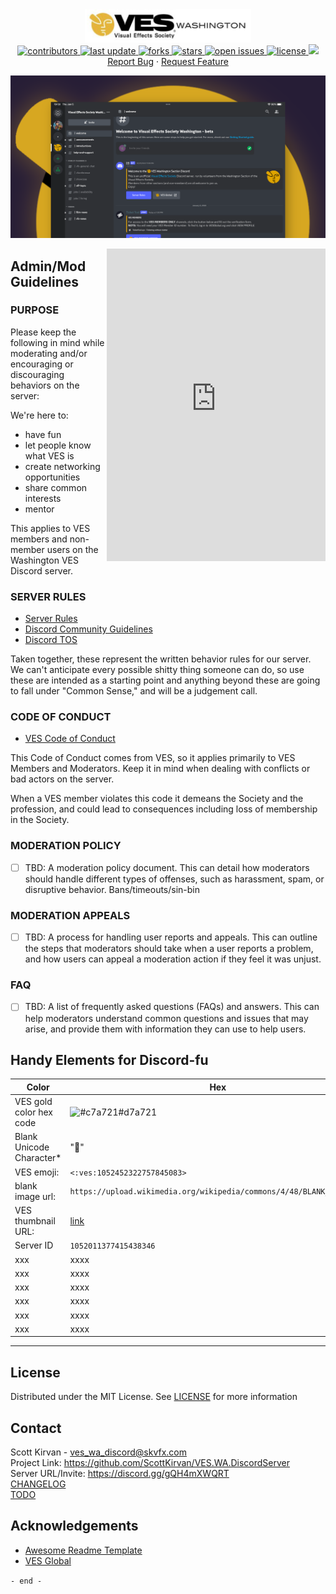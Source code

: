 

<div align="center">
  <img src="assets/266x51_ves_wa_logotype.png" alt="logo" width="266" height="auto" />
  <br />
<!-- Badges -->
  <a href="https://github.com/ScottKirvan/ScooterGitTemplate/graphs/contributors">
    <img src="https://img.shields.io/github/contributors/ScottKirvan/ScooterGitTemplate" alt="contributors" />
  </a>
  <a href="">
    <img src="https://img.shields.io/github/last-commit/ScottKirvan/ScooterGitTemplate" alt="last update" />
  </a>
  <a href="https://github.com/ScottKirvan/ScooterGitTemplate/network/members">
    <img src="https://img.shields.io/github/forks/ScottKirvan/ScooterGitTemplate" alt="forks" />
  </a>
  <a href="https://github.com/ScottKirvan/ScooterGitTemplate/stargazers">
    <img src="https://img.shields.io/github/stars/ScottKirvan/ScooterGitTemplate" alt="stars" />
  </a>
  <a href="https://github.com/ScottKirvan/ScooterGitTemplate/issues/">
    <img src="https://img.shields.io/github/issues/ScottKirvan/ScooterGitTemplate" alt="open issues" />
  </a>
  <a href="https://github.com/ScottKirvan/ScooterGitTemplate/blob/master/LICENSE">
    <img src="https://img.shields.io/github/license/ScottKirvan/ScooterGitTemplate.svg" alt="license" />
  </a>
  <a href="https://discord.gg/gQH4mXWQRT">
    <img src="https://img.shields.io/discord/1052011377415438346?style=flat-square&label=discord&color=00ACD7">
  </a>
  <br />
    <a href="https://github.com/ScottKirvan/ScooterGitTemplate/issues/">Report Bug</a>
  <span> · </span>
    <a href="https://github.com/ScottKirvan/ScooterGitTemplate/issues/">Request Feature</a>
</div>

![VES WA Discord Server UI](assets/screengrab.png)


<div style="float: right; width: 350px; height: 500px"><iframe src="https://discord.com/widget?id=1052011377415438346&theme=dark" width="350" height="500" allowtransparency="true" frameborder="0" sandbox="allow-popups allow-popups-to-escape-sandbox allow-same-origin allow-scripts"></iframe></div>

## Admin/Mod Guidelines

### PURPOSE

Please keep the following in mind while moderating and/or encouraging or discouraging behaviors on the server:

We're here to:
- have fun
- let people know what VES is
- create networking opportunities
- share common interests
- mentor

This applies to VES members and non-member users on the Washington VES Discord server.

### SERVER RULES

- [Server Rules](docs/Server%20Rules.md)
- [Discord Community Guidelines](https://discordapp.com/guidelines "Discord Community Guidelines") 
- [Discord TOS](https://discordapp.com/terms "Discord TOS") 

Taken together, these represent the written behavior rules for our server.  We can't anticipate every possible shitty thing someone can do, so use these are intended as a starting point and anything beyond these are going to fall under "Common Sense," and will be a judgement call.

### CODE OF CONDUCT

-  [VES Code of Conduct](https://www.vesglobal.org/visual-effects-society-code-of-conduct/ "VES Code of Conduct")

This Code of Conduct comes from VES, so it applies primarily to VES Members and Moderators.  Keep it in mind when dealing with conflicts or bad actors on the server.

When a VES member violates this code it demeans the Society and the profession, and could lead to consequences including loss of membership in the Society.

### MODERATION POLICY
- [ ] TBD:  A moderation policy document. This can detail how moderators should handle different types of offenses, such as harassment, spam, or disruptive behavior.  Bans/timeouts/sin-bin

### MODERATION APPEALS
- [ ] TBD:  A process for handling user reports and appeals. This can outline the steps that moderators should take when a user reports a problem, and how users can appeal a moderation action if they feel it was unjust.

### FAQ
- [ ] TBD:  A list of frequently asked questions (FAQs) and answers. This can help moderators understand common questions and issues that may arise, and provide them with information they can use to help users.

## Handy Elements for Discord-fu

| Color             | Hex                                                                |
| ----------------- | ------------------------------------------------------------------ |
| VES gold color hex code |  ![#c7a721](https://via.placeholder.com/10/d7a721?text=+)#d7a721 |
| Blank Unicode Character* | "᲼" | 
| VES emoji: | `<:ves:1052452322757845083>` |
| blank image url:       |            `https://upload.wikimedia.org/wikipedia/commons/4/48/BLANK_ICON.png` |
| VES thumbnail URL: | [link](https://cdn.discordapp.com/attachments/1052449088211259403/1052489659495764079/ves_emoji.png)|
| Server ID        |           `1052011377415438346` |
| xxx        |            xxxx |
| xxx        |            xxxx |
| xxx        |            xxxx |
| xxx        |            xxxx |
| xxx        |            xxxx |
| xxx        |            xxxx |

---
## License

Distributed under the MIT License.  See [LICENSE](LICENSE.md) for more information

## Contact

Scott Kirvan - ves_wa_discord@skvfx.com  
Project Link: https://github.com/ScottKirvan/VES.WA.DiscordServer  
Server URL/Invite:  https://discord.gg/gQH4mXWQRT  
[CHANGELOG](notes/CHANGELOG.md)   
[TODO](notes/TODO.md)  

## Acknowledgements

 - [Awesome Readme Template](https://github.com/Louis3797/awesome-readme-template)
 - [VES Global](https://VESGlobal.org)


`- end -`
